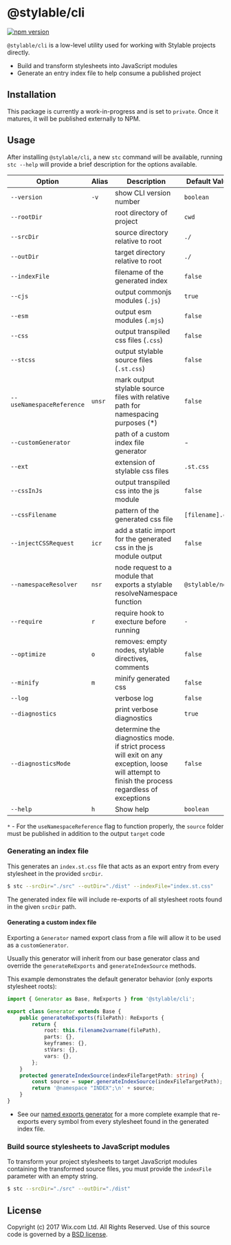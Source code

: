 # @stylable/cli

[![npm version](https://img.shields.io/npm/v/@stylable/cli.svg)](https://www.npmjs.com/package/@stylable/cli)

`@stylable/cli` is a low-level utility used for working with Stylable projects directly.

- Build and transform stylesheets into JavaScript modules
- Generate an entry index file to help consume a published project

## Installation

This package is currently a work-in-progress and is set to `private`. Once it matures, it will be published externally to NPM.

## Usage

After installing `@stylable/cli`, a new `stc` command will be available, running `stc --help` will provide a brief description for the options available.

| Option                    | Alias  | Description                                                                        | Default Value    |
| ------------------------- | ------ | ---------------------------------------------------------------------------------- | ---------------- |
| `--version`               | `-v`   | show CLI version number                                                            | `boolean`        |
| `--rootDir`               |        | root directory of project                                                          | `cwd`            |
| `--srcDir`                |        | source directory relative to root                                                  | `./`             |
| `--outDir`                |        | target directory relative to root                                                  | `./`             |
| `--indexFile`             |        | filename of the generated index                                                    | `false`          |
| `--cjs`                   |        | output commonjs modules (`.js`)                                                    | `true`           |
| `--esm`                   |        | output esm modules (`.mjs`)                                                        | `false`          |
| `--css`                   |        | output transpiled css files (`.css`)                                               | `false`          |
| `--stcss`                 |        | output stylable source files (`.st.css`)                                           | `false`          |
| `--useNamespaceReference` | `unsr` | mark output stylable source files with relative path for namespacing purposes (\*) | `false`          |
| `--customGenerator`       |        | path of a custom index file generator                                              | -                |
| `--ext`                   |        | extension of stylable css files                                                    | `.st.css`        |
| `--cssInJs`               |        | output transpiled css into the js module                                           | `false`          |
| `--cssFilename`           |        | pattern of the generated css file                                                  | `[filename].css` |
| `--injectCSSRequest`      | `icr`  | add a static import for the generated css in the js module output                  | `false`          |
| `--namespaceResolver`     | `nsr`  | node request to a module that exports a stylable resolveNamespace function         | `@stylable/node` |
| `--require`               | `r`    | require hook to execture before running                                            | `-`              |
| `--optimize`              | `o`    | removes: empty nodes, stylable directives, comments                                | `false`          |
| `--minify`                | `m`    | minify generated css                                                               | `false`          |
| `--log`                   |        | verbose log                                                                        | `false`          |
| `--diagnostics`           |        | print verbose diagnostics                                                          | `true`           |
| `--diagnosticsMode`       |        | determine the diagnostics mode. if strict process will exit on any exception, loose will attempt to finish the process regardless of exceptions                         | `false`          |
| `--help`                  | `h`    | Show help                                                                          | `boolean`        |

`*` - For the `useNamespaceReference` flag to function properly, the `source` folder must be published in addition to the output `target` code

### Generating an index file

This generates an `index.st.css` file that acts as an export entry from every stylesheet in the provided `srcDir`.

```sh
$ stc --srcDir="./src" --outDir="./dist" --indexFile="index.st.css"
```

The generated index file will include re-exports of all stylesheet roots found in the given `srcDir` path.

#### Generating a custom index file

Exporting a `Generator` named export class from a file will allow it to be used as a `customGenerator`.

Usually this generator will inherit from our base generator class and override the `generateReExports` and `generateIndexSource` methods.

This example demonstrates the default generator behavior (only exports stylesheet roots): 
```ts
import { Generator as Base, ReExports } from '@stylable/cli';

export class Generator extends Base {
    public generateReExports(filePath): ReExports {
        return {
            root: this.filename2varname(filePath),
            parts: {},
            keyframes: {},
            stVars: {},
            vars: {},
        };
    }    
    protected generateIndexSource(indexFileTargetPath: string) {
        const source = super.generateIndexSource(indexFileTargetPath);
        return '@namespace "INDEX";\n' + source;
    }
}
```

* See our [named exports generator](./test/fixtures/named-exports-generator.ts) for a more complete example that re-exports every symbol from every stylesheet found in the generated index file.

### Build source stylesheets to JavaScript modules

To transform your project stylesheets to target JavaScript modules containing the transformed source files, you must provide the `indexFile` parameter with an empty string.

```sh
$ stc --srcDir="./src" --outDir="./dist"
```

## License

Copyright (c) 2017 Wix.com Ltd. All Rights Reserved. Use of this source code is governed by a [BSD license](./LICENSE).
